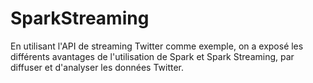 # SparkStreaming

En utilisant l'API de streaming Twitter comme exemple, on a exposé les différents avantages de l'utilisation de Spark et Spark Streaming, par diffuser et d'analyser les données Twitter.
